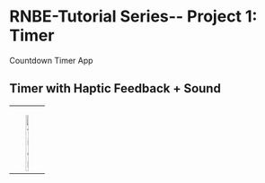 # RNBE-Tutorial Series-- Project 1: Timer
Countdown Timer App

## Timer with Haptic Feedback + Sound
<div align="center">
  <table>
    <tbody>
      <tr>
          <th align="center" height="15"></th>
      </tr>
      <tr>
        <td align="center">
         <a href="https://github.com/WabaScript/RNBE-Tutorial--Timer"><img src="https://user-images.githubusercontent.com/59180399/88078686-be5ce980-cb4a-11ea-8631-c61a518af515.PNG" title="Timer" alt="tick" width="30%" height="30%"></a>
        </td>
      </tr>
    </tbody>
  </table>
</div>

